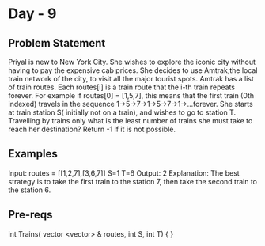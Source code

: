# Day - 9

## Problem Statement

Priyal is new to New York City. She wishes to explore the iconic city without having to pay the expensive cab prices. She decides to use Amtrak,the local train network of the city, to visit all the major tourist spots.
Amtrak has a list of train routes. Each routes[i] is a train route that the i-th train repeats forever. For example if routes[0] = [1,5,7], this means that the first train (0th indexed) travels in the sequence 1->5->7->1->5->7->1->...forever.
She starts at train station S( initially not on a train), and wishes to go to station T. Travelling by trains only what is the least number of trains she must take to reach her destination? Return -1 if it is not possible.



## Examples

Input: routes = [[1,2,7],[3,6,7]]
S=1
T=6
Output: 2
Explanation: The best strategy is to take the first train to the station 7, then take the second train to the station 6.



## Pre-reqs

int Trains( vector <vector<int>> & routes, int S, int T) { }
